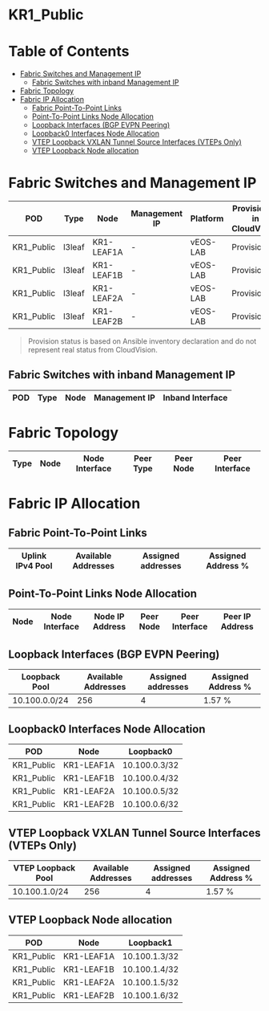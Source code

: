 # KR1_Public

# Table of Contents

- [Fabric Switches and Management IP](#fabric-switches-and-management-ip)
  - [Fabric Switches with inband Management IP](#fabric-switches-with-inband-management-ip)
- [Fabric Topology](#fabric-topology)
- [Fabric IP Allocation](#fabric-ip-allocation)
  - [Fabric Point-To-Point Links](#fabric-point-to-point-links)
  - [Point-To-Point Links Node Allocation](#point-to-point-links-node-allocation)
  - [Loopback Interfaces (BGP EVPN Peering)](#loopback-interfaces-bgp-evpn-peering)
  - [Loopback0 Interfaces Node Allocation](#loopback0-interfaces-node-allocation)
  - [VTEP Loopback VXLAN Tunnel Source Interfaces (VTEPs Only)](#vtep-loopback-vxlan-tunnel-source-interfaces-vteps-only)
  - [VTEP Loopback Node allocation](#vtep-loopback-node-allocation)

# Fabric Switches and Management IP

| POD | Type | Node | Management IP | Platform | Provisioned in CloudVision |
| --- | ---- | ---- | ------------- | -------- | -------------------------- |
| KR1_Public | l3leaf | KR1-LEAF1A | - | vEOS-LAB | Provisioned |
| KR1_Public | l3leaf | KR1-LEAF1B | - | vEOS-LAB | Provisioned |
| KR1_Public | l3leaf | KR1-LEAF2A | - | vEOS-LAB | Provisioned |
| KR1_Public | l3leaf | KR1-LEAF2B | - | vEOS-LAB | Provisioned |

> Provision status is based on Ansible inventory declaration and do not represent real status from CloudVision.

## Fabric Switches with inband Management IP
| POD | Type | Node | Management IP | Inband Interface |
| --- | ---- | ---- | ------------- | ---------------- |

# Fabric Topology

| Type | Node | Node Interface | Peer Type | Peer Node | Peer Interface |
| ---- | ---- | -------------- | --------- | ----------| -------------- |

# Fabric IP Allocation

## Fabric Point-To-Point Links

| Uplink IPv4 Pool | Available Addresses | Assigned addresses | Assigned Address % |
| ---------------- | ------------------- | ------------------ | ------------------ |

## Point-To-Point Links Node Allocation

| Node | Node Interface | Node IP Address | Peer Node | Peer Interface | Peer IP Address |
| ---- | -------------- | --------------- | --------- | -------------- | --------------- |

## Loopback Interfaces (BGP EVPN Peering)

| Loopback Pool | Available Addresses | Assigned addresses | Assigned Address % |
| ------------- | ------------------- | ------------------ | ------------------ |
| 10.100.0.0/24 | 256 | 4 | 1.57 % |

## Loopback0 Interfaces Node Allocation

| POD | Node | Loopback0 |
| --- | ---- | --------- |
| KR1_Public | KR1-LEAF1A | 10.100.0.3/32 |
| KR1_Public | KR1-LEAF1B | 10.100.0.4/32 |
| KR1_Public | KR1-LEAF2A | 10.100.0.5/32 |
| KR1_Public | KR1-LEAF2B | 10.100.0.6/32 |

## VTEP Loopback VXLAN Tunnel Source Interfaces (VTEPs Only)

| VTEP Loopback Pool | Available Addresses | Assigned addresses | Assigned Address % |
| --------------------- | ------------------- | ------------------ | ------------------ |
| 10.100.1.0/24 | 256 | 4 | 1.57 % |

## VTEP Loopback Node allocation

| POD | Node | Loopback1 |
| --- | ---- | --------- |
| KR1_Public | KR1-LEAF1A | 10.100.1.3/32 |
| KR1_Public | KR1-LEAF1B | 10.100.1.4/32 |
| KR1_Public | KR1-LEAF2A | 10.100.1.5/32 |
| KR1_Public | KR1-LEAF2B | 10.100.1.6/32 |
